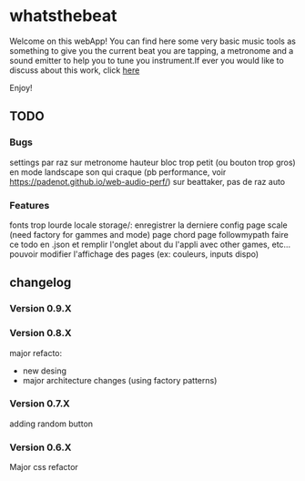# whatsthebeat

Welcome on this webApp!
You can find here some very basic music tools as something to give you the current beat you are tapping, a metronome and a sound emitter to help you to tune you instrument.If ever you would like to discuss about this work, click <a href="https://jgroc-de.github.io/">here</a>

Enjoy!

## TODO

### Bugs

settings par raz sur metronome
hauteur bloc trop petit (ou bouton trop gros) en mode landscape
son qui craque (pb performance, voir https://padenot.github.io/web-audio-perf/)
sur beattaker, pas de raz auto

### Features

fonts trop lourde
locale storage/: enregistrer la derniere config
page scale (need factory for gammes and mode)
page chord
page followmypath
faire ce todo en .json et remplir l'onglet about du l'appli avec
other games, etc…
pouvoir modifier l'affichage des pages (ex: couleurs, inputs dispo)

## changelog

### Version 0.9.X

### Version 0.8.X

major refacto:

- new desing
- major architecture changes (using factory patterns)

### Version 0.7.X

adding random button

### Version 0.6.X

Major css refactor
